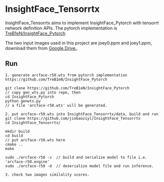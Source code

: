 # InsightFace_Tensorrtx
InsightFace_Tensorrtx aims to implement InsightFace_Pytorch with tensorrt network definition APIs.
The pytorch implementation is [TreB1eN/InsightFace_Pytorch](https://github.com/TreB1eN/InsightFace_Pytorch)

The two input images used in this project are joey0.ppm and joey1.ppm, download them from [Google Drive.](https://drive.google.com/drive/folders/1ctqpkRCRKyBZRCNwo9Uq4eUoMRLtFq1e).
## Run

```
1. generate arcface-r50.wts from pytorch implementation https://github.com/TreB1eN/InsightFace_Pytorch

git clone https://github.com/TreB1eN/InsightFace_Pytorch
// copy gen_wts.py into repo, then 
cd InsightFace_Pytorch
python genwts.py
// a file 'arcface-r50.wts' will be generated.

2. put arcface-r50.wts into InsightFace_Tensorrtx/data, build and run
git clone https://github.com/jinbaoziyl/InsightFace_Tensorrtx
cd InsightFace_Tensorrtx/

mkdir build
cd build
// put arcface-r50.wts here
cmake ..
make

sudo ./arcface-r50 -s  // build and serialize model to file i.e. 'arcface-r50.engine'
sudo ./arcface-r50 -d  // deserialize model file and run inference.

3. check two images similality scores.
```
